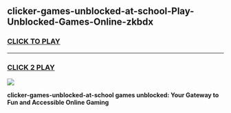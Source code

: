 
## clicker-games-unblocked-at-school-Play-Unblocked-Games-Online-zkbdx
<h3>
<a href="https://premium76.site?title=clicker-games-unblocked-at-school&ref=24A">CLICK TO PLAY</a></h3>
<hr>

<h3>
<a href="https://premium76.site?title=clicker-games-unblocked-at-school&ref=24A">CLICK 2 PLAY</a>
  
</h3>

<a href="https://premium76.site?title=clicker-games-unblocked-at-school&ref=24A"><img src="https://clearcache.store/games.png"></a>


**clicker-games-unblocked-at-school games unblocked: Your Gateway to Fun and Accessible Online Gaming**
